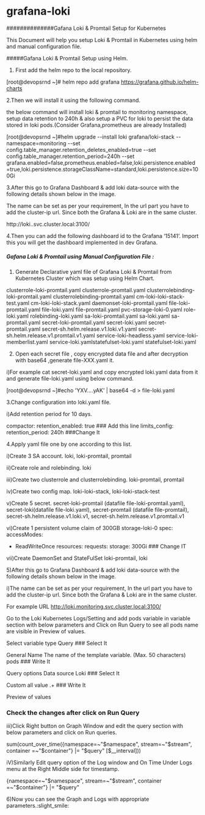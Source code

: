# grafana-loki
##############Gafana Loki & Promtail Setup for Kubernetes

This Document will help you setup Loki & Promtail in Kubernetes using helm and manual configuration file.

 
#####Gafana Loki & Promtail Setup using Helm.

1. First add the helm repo to the local repository.


[root@devopsrnd ~]# helm repo add grafana https://grafana.github.io/helm-charts

2.Then we will install it using the following command.

the below command will install loki & promtail to monitoring namespace, setup data retention to 240h & also setup a PVC for loki to persist the data stored in loki pods.(Consider Grafana,prometheus are already Installed)


[root@devopsrnd ~]#helm upgrade --install loki grafana/loki-stack --namespace=monitoring --set config.table_manager.retention_deletes_enabled=true --set config.table_manager.retention_period=240h --set grafana.enabled=false,prometheus.enabled=false,loki.persistence.enabled=true,loki.persistence.storageClassName=standard,loki.persistence.size=100Gi

3.After this go to Grafana Dashboard & add loki data-source with the following details shown below in the image.

The name can be set as per your requirement, In the url part you have to add the cluster-ip url. Since both the Grafana & Loki are in the same cluster.

http://loki.<namespace>.svc.cluster.local:3100/


4.Then you can add the following dashboard id to the Grafana ‘15141’. Import this you will get the dashboard implemented in dev Grafana.

 
##### Gafana Loki & Promtail using Manual Configuration File :

1. Generate Declarative yaml file of Grafana Loki & Promtail from Kubernetes Cluster which was setup using Helm Chart.

clusterrole-loki-promtail.yaml
clusterrole-promtail.yaml
clusterrolebinding-loki-promtail.yaml
clusterrolebinding-promtail.yaml
cm-loki-loki-stack-test.yaml
cm-loki-loki-stack.yaml
daemonset-loki-promtail.yaml
file-loki-promtail.yaml
file-loki.yaml
file-promtail.yaml
pvc-storage-loki-0.yaml
role-loki.yaml
rolebinding-loki.yaml
sa-loki-promtail.yaml
sa-loki.yaml
sa-promtail.yaml
secret-loki-promtail.yaml
secret-loki.yaml
secret-promtail.yaml
secret-sh.helm.release.v1.loki.v1.yaml
secret-sh.helm.release.v1.promtail.v1.yaml
service-loki-headless.yaml
service-loki-memberlist.yaml
service-loki.yamlstatefulset-loki.yaml
statefulset-loki.yaml

2. Open  each secret file , copy encrypted data file and after decryption with base64 ,generate file-XXX.yaml  it.

 i)For example cat  secret-loki.yaml and copy encrypted loki.yaml data from it and generate file-loki.yaml using below command.


[root@devopsrnd ~]#echo 'YXV….yAK' | base64 -d > file-loki.yaml

3.Change configuration into loki.yaml file.

 i)Add retention period for 10 days.

compactor:
  retention_enabled: true ### Add this line
limits_config:
  retention_period: 240h ###Change It

4.Apply yaml file one by one according to this list.

i)Create 3 SA account.
loki, loki-promtail, promtail

ii)Create role and rolebinding.
loki

iii)Create two  clusterrole and clusterrolebinding.
loki-promtail, promtail

iv)Create two config map.
loki-loki-stack, loki-loki-stack-test

v)Create 5 secret.
secret-loki-promtail (datafile file-loki-promtail.yaml),  secret-loki(datafile file-loki.yaml),  secret-promtail (datafile file-promtail),  secret-sh.helm.release.v1.loki.v1, secret-sh.helm.release.v1.promtail.v1
 

vi)Create 1 persistent volume claim of 300GB
storage-loki-0
spec:
  accessModes:
  - ReadWriteOnce
  resources:
    requests:
      storage: 300Gi ### Change IT
 

vii)Create DaemonSet and StateFulSet
loki-promtail, loki
 

5)After this go to Grafana Dashboard & add loki data-source with the following details shown below in the image.

i)The name can be set as per your requirement, In the url part you have to add the cluster-ip url. Since both the Grafana & Loki are in the same cluster.


For example
URL http://loki.monitoring.svc.cluster.local:3100/

Go to the Loki Kubernetes Logs/Setting and add pods variable in variable section with below parameters and Click on Run Query to see all pods name are visible in Preview of values.


Select variable type
Query ### Select It

General
Name
The name of the template variable. (Max. 50 characters)
pods ### Write It

Query options
Data source
Loki ### Select It

Custom all value
.+ ### Write It

Preview of values
### Check the changes after click on Run Query
 

iii)Click Right button on Graph Window and edit the query section with below parameters and click on Run queries.



sum(count_over_time({namespace=~"$namespace", stream=~"$stream", container =~"$container"} |= "$query" [$__interval]))

 

iV)Similarly Edit query option of the Log window and On Time Under Logs menu at the Right Middle side for timestamp.


{namespace=~"$namespace", stream=~"$stream", container =~"$container"} |= "$query"


6)Now you can see the Graph and Logs with appropriate parameters.:slight_smile: 
